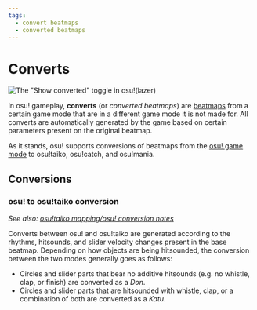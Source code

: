 ```yaml
---
tags:
  - convert beatmaps
  - converted beatmaps
---
```


# Converts

![The \"Show converted\" toggle in osu!(lazer)](img/show-converted-button.png "The \"Show converted\" toggle in osu!(lazer)")

In osu! gameplay, **converts** (or *converted beatmaps*) are [beatmaps](/wiki//Beatmap) from a certain game mode that are in a different game mode it is not made for. All converts are automatically generated by the game based on certain parameters present on the original beatmap.

As it stands, osu! supports conversions of beatmaps from the [osu! game mode](/wiki/Game_mode/osu!) to osu!taiko, osu!catch, and osu!mania.

## Conversions

### osu! to osu!taiko conversion

*See also: [osu!taiko mapping/osu! conversion notes](/wiki/Game_mode/osu!taiko#osu!-conversion-notes)*

Converts between osu! and osu!taiko are generated according to the rhythms, hitsounds, and slider velocity changes present in the base beatmap. Depending on how objects are being hitsounded, the conversion between the two modes generally goes as follows:

- Circles and slider parts that bear no additive hitsounds (e.g. no whistle, clap, or finish) are converted as a *Don*.
- Circles and slider parts that are hitsounded with whistle, clap, or a combination of both are converted as a *Katu*.